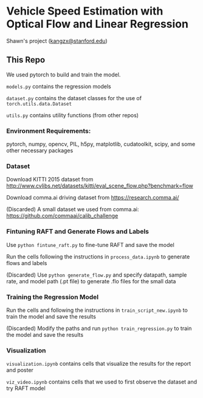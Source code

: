 # Vehicle Speed Estimation with Optical Flow and Linear Regression

Shawn's project (kangzx@stanford.edu)

## This Repo
We used pytorch to build and train the model.

`models.py` contains the regression models

`dataset.py` contains the dataset classes for the use of `torch.utils.data.Dataset`

`utils.py` contains utility functions (from other repos)

### Environment Requirements:
pytorch, numpy, opencv, PIL, h5py, matplotlib, cudatoolkit, scipy, and some other necessary packages

### Dataset
Download KITTI 2015 dataset from http://www.cvlibs.net/datasets/kitti/eval_scene_flow.php?benchmark=flow

Download comma.ai driving dataset from https://research.comma.ai/

(Discarded) A small dataset we used from comma.ai: https://github.com/commaai/calib_challenge

### Fintuning RAFT and Generate Flows and Labels
Use `python fintune_raft.py` to fine-tune RAFT and save the model

Run the cells following the instructions in `process_data.ipynb` to generate flows and labels

(Discarded) Use `python generate_flow.py` and specify datapath, sample rate, and model path (.pt file) to generate .flo files for the small data

### Training the Regression Model
Run the cells and following the instructions in `train_script_new.ipynb` to train the model and save the results

(Discarded) Modify the paths and run `python train_regression.py` to train the model and save the results


### Visualization
`visualization.ipynb` contains cells that visualize the results for the report and poster

`viz_video.ipynb` contains cells that we used to first observe the dataset and try RAFT model

